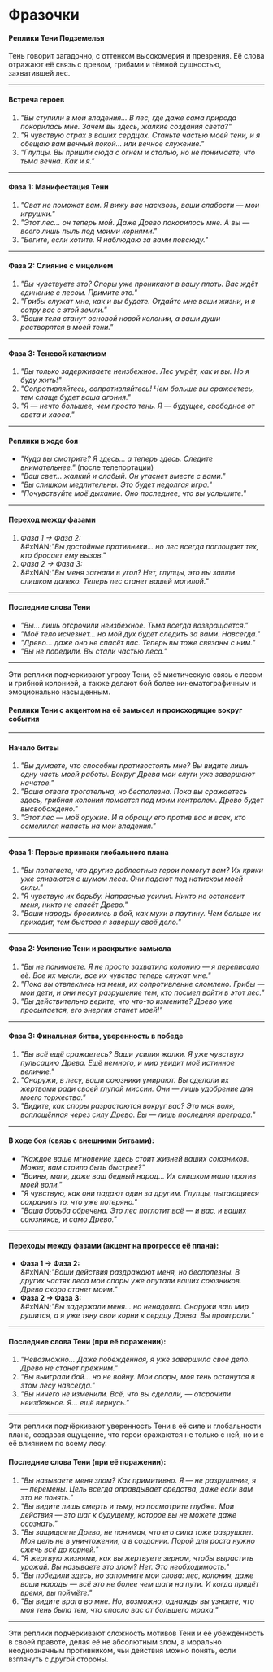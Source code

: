 # Фразочки

#### Реплики Тени Подземелья

Тень говорит загадочно, с оттенком высокомерия и презрения. Её слова отражают её связь с древом, грибами и тёмной сущностью, захватившей лес.

***

#### **Встреча героев**

1. _"Вы ступили в мои владения... В лес, где даже сама природа покорилась мне. Зачем вы здесь, жалкие создания света?"_
2. _"Я чувствую страх в ваших сердцах. Станьте частью моей тени, и я обещаю вам вечный покой... или вечное служение."_
3. _"Глупцы. Вы пришли сюда с огнём и сталью, но не понимаете, что тьма вечна. Как и я."_

***

#### **Фаза 1: Манифестация Тени**

1. _"Свет не поможет вам. Я вижу вас насквозь, ваши слабости — мои игрушки."_
2. _"Этот лес... он теперь мой. Даже Древо покорилось мне. А вы — всего лишь пыль под моими корнями."_
3. _"Бегите, если хотите. Я наблюдаю за вами повсюду."_

***

#### **Фаза 2: Слияние с мицелием**

1. _"Вы чувствуете это? Споры уже проникают в вашу плоть. Вас ждёт единение с лесом. Примите это."_
2. _"Грибы служат мне, как и вы будете. Отдайте мне ваши жизни, и я сотру вас с этой земли."_
3. _"Ваши тела станут основой новой колонии, а ваши души растворятся в моей тени."_

***

#### **Фаза 3: Теневой катаклизм**

1. _"Вы только задерживаете неизбежное. Лес умрёт, как и вы. Но я буду жить!"_
2. _"Сопротивляйтесь, сопротивляйтесь! Чем больше вы сражаетесь, тем слаще будет ваша агония."_
3. _"Я — нечто большее, чем просто тень. Я — будущее, свободное от света и хаоса."_

***

#### **Реплики в ходе боя**

* _"Куда вы смотрите? Я здесь... а теперь здесь. Следите внимательнее."_ (после телепортации)
* _"Ваш свет... жалкий и слабый. Он угаснет вместе с вами."_
* _"Вы слишком медлительны. Это будет недолгая игра."_
* _"Почувствуйте моё дыхание. Оно последнее, что вы услышите."_

***

#### **Переход между фазами**

1. _Фаза 1 → Фаза 2:_\
   &#xNAN;_"Вы достойные противники... но лес всегда поглощает тех, кто бросает ему вызов."_
2. _Фаза 2 → Фаза 3:_\
   &#xNAN;_"Вы меня загнали в угол? Нет, глупцы, это вы зашли слишком далеко. Теперь лес станет вашей могилой."_

***

#### **Последние слова Тени**

* _"Вы... лишь отсрочили неизбежное. Тьма всегда возвращается."_
* _"Моё тело исчезнет... но мой дух будет следить за вами. Навсегда."_
* _"Древо... даже оно не спасёт вас. Теперь вы тоже связаны с ним."_
* _"Вы не победили. Вы стали частью леса."_

***

Эти реплики подчеркивают угрозу Тени, её мистическую связь с лесом и грибной колонией, а также делают бой более кинематографичным и эмоционально насыщенным.

#### Реплики Тени с акцентом на её замысел и происходящие вокруг события

***

#### **Начало битвы**

1. _"Вы думаете, что способны противостоять мне? Вы видите лишь одну часть моей работы. Вокруг Древа мои слуги уже завершают начатое."_
2. _"Ваша отвага трогательна, но бесполезна. Пока вы сражаетесь здесь, грибная колония ломается под моим контролем. Древо будет высвобождено."_
3. _"Этот лес — моё оружие. И я обращу его против вас и всех, кто осмелился напасть на мои владения."_

***

#### **Фаза 1: Первые признаки глобального плана**

1. _"Вы полагаете, что другие доблестные герои помогут вам? Их крики уже сливаются с шумом леса. Они падают под натиском моей силы."_
2. _"Я чувствую их борьбу. Напрасные усилия. Никто не остановит меня, никто не спасёт Древо."_
3. _"Ваши народы бросились в бой, как мухи в паутину. Чем больше их приходит, тем быстрее я завершу своё дело."_

***

#### **Фаза 2: Усиление Тени и раскрытие замысла**

1. _"Вы не понимаете. Я не просто захватила колонию — я переписала её. Все их мысли, все их чувства теперь служат мне."_
2. _"Пока вы отвлеклись на меня, их сопротивление сломлено. Грибы — мои дети, и они несут разрушение тем, кто посмел войти в этот лес."_
3. _"Вы действительно верите, что что-то измените? Древо уже просыпается, его энергия станет моей!"_

***

#### **Фаза 3: Финальная битва, уверенность в победе**

1. _"Вы всё ещё сражаетесь? Ваши усилия жалки. Я уже чувствую пульсацию Древа. Ещё немного, и мир увидит моё истинное величие."_
2. _"Снаружи, в лесу, ваши союзники умирают. Вы сделали их жертвами ради своей глупой миссии. Они — лишь удобрение для моего торжества."_
3. _"Видите, как споры разрастаются вокруг вас? Это моя воля, воплощённая через силу Древо. Вы — лишь последняя преграда."_

***

#### **В ходе боя (связь с внешними битвами):**

* _"Каждое ваше мгновение здесь стоит жизней ваших союзников. Может, вам стоило быть быстрее?"_
* _"Воины, маги, даже ваш бедный народ... Их слишком мало против моей воли."_
* _"Я чувствую, как они падают один за другим. Глупцы, пытающиеся сохранить то, что уже потеряно."_
* _"Ваша борьба обречена. Это лес поглотит всё — и вас, и ваших союзников, и само Древо."_

***

#### **Переходы между фазами (акцент на прогрессе её плана):**

* **Фаза 1 → Фаза 2:**\
  &#xNAN;_"Ваши действия раздражают меня, но бесполезны. В других частях леса мои споры уже опутали ваших союзников. Древо скоро станет моим."_
* **Фаза 2 → Фаза 3:**\
  &#xNAN;_"Вы задержали меня... но ненадолго. Снаружи ваш мир рушится, а я уже тяну свои корни к сердцу Древа. Вы проиграли."_

***

#### **Последние слова Тени (при её поражении):**

1. _"Невозможно... Даже побеждённая, я уже завершила своё дело. Древо не станет прежним."_
2. _"Вы выиграли бой... но не войну. Мои споры, моя тень останутся в этом лесу навсегда."_
3. _"Вы ничего не изменили. Всё, что вы сделали, — отсрочили неизбежное. Я... ещё вернусь."_

***

Эти реплики подчёркивают уверенность Тени в её силе и глобальности плана, создавая ощущение, что герои сражаются не только с ней, но и с её влиянием по всему лесу.

#### **Последние слова Тени (при её поражении):**

1. _"Вы называете меня злом? Как примитивно. Я — не разрушение, я — перемены. Цель всегда оправдывает средства, даже если вам это не понять."_
2. _"Вы видите лишь смерть и тьму, но посмотрите глубже. Мои действия — это шаг к будущему, которое вы не можете даже осознать."_
3. _"Вы защищаете Древо, не понимая, что его сила тоже разрушает. Моя цель не в уничтожении, а в создании. Порой для роста нужно сжечь всё до корней."_
4. _"Я жертвую жизнями, как вы жертвуете зерном, чтобы вырастить урожай. Вы называете это злом? Нет. Это необходимость."_
5. _"Вы победили здесь, но запомните мои слова: лес, колония, даже ваши народы — всё это не более чем шаги на пути. И когда придёт время, вы поймёте."_
6. _"Вы видите врага во мне. Но, возможно, однажды вы узнаете, что моя тень была тем, что спасло вас от большего мрака."_

***

Эти реплики подчёркивают сложность мотивов Тени и её убеждённость в своей правоте, делая её не абсолютным злом, а морально неоднозначным противником, чьи действия можно понять, если взглянуть с другой стороны.
